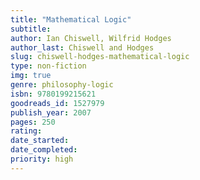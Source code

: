 ```yaml
---
title: "Mathematical Logic"
subtitle: 
author: Ian Chiswell, Wilfrid Hodges
author_last: Chiswell and Hodges
slug: chiswell-hodges-mathematical-logic
type: non-fiction
img: true
genre: philosophy-logic
isbn: 9780199215621
goodreads_id: 1527979
publish_year: 2007
pages: 250
rating: 
date_started:
date_completed:
priority: high
---
```

